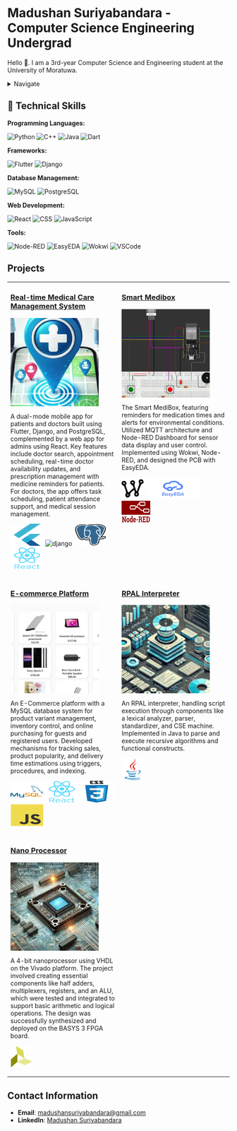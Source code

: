 # **Madushan Suriyabandara** - Computer Science Engineering Undergrad

Hello 👋. I am a 3rd-year Computer Science and Engineering student at the University of Moratuwa.

<details>
  <summary>Navigate</summary>
  
  1. [Technical Skills](#technical-skills)
  2. [Projects](#projects)
  3. [Contact Information](#contact-information)
</details>

## **🔧 Technical Skills**

**Programming Languages:**

![Python](https://img.shields.io/badge/Code-Python-informational?style=flat&logo=python&logoColor=white&color=6aa6f8)
![C++](https://img.shields.io/badge/Code-C%2B%2B-informational?style=flat&logo=c%2B%2B&logoColor=white&color=6aa6f8)
![Java](https://img.shields.io/badge/Code-Java-informational?style=flat&logo=java&logoColor=white&color=6aa6f8)
![Dart](https://img.shields.io/badge/Code-Dart-informational?style=flat&logo=dart&logoColor=white&color=6aa6f8)

**Frameworks:**

![Flutter](https://img.shields.io/badge/Framework-Flutter-informational?style=flat&logo=flutter&logoColor=white&color=6aa6f8)
![Django](https://img.shields.io/badge/Framework-Django-informational?style=flat&logo=django&logoColor=white&color=6aa6f8)

**Database Management:**

![MySQL](https://img.shields.io/badge/Database-MySQL-informational?style=flat&logo=mysql&logoColor=white&color=6aa6f8)
![PostgreSQL](https://img.shields.io/badge/Database-PostgreSQL-informational?style=flat&logo=postgresql&logoColor=white&color=6aa6f8)

**Web Development:**

![React](https://img.shields.io/badge/Framework-React-informational?style=flat&logo=react&logoColor=white&color=6aa6f8)
![CSS](https://img.shields.io/badge/Style-CSS-informational?style=flat&logo=css3&logoColor=white&color=6aa6f8)
![JavaScript](https://img.shields.io/badge/Framework-JavaScript-informational?style=flat&logo=javascript&logoColor=white&color=6aa6f8)

**Tools:**

![Node-RED](https://img.shields.io/badge/Tools-Node--RED-informational?style=flat&logo=node-red&logoColor=white&color=6aa6f8)
![EasyEDA](https://img.shields.io/badge/Tools-EasyEDA-informational?style=flat&logo=easyeda&logoColor=white&color=6aa6f8)
![Wokwi](https://img.shields.io/badge/Tools-Wokwi-informational?style=flat&logo=wokwi&logoColor=white&color=6aa6f8)
![VSCode](https://img.shields.io/badge/Tools-VSCode-informational?style=flat&logo=visual-studio-code&logoColor=white&color=6aa6f8)

## **Projects**

<table>
  <tr>
    <td width="50%" valign="top">
      <h3><a href="https://github.com/Madushansuriyabandara/Mediconnect">Real-time Medical Care Management System</a></h3>
      <div style="width: 200px; height: 200px; overflow: hidden; position: relative;">
        <img src="./images/Medi_Connect.jpg" style="position: absolute; top: 50%; left: 50%; width: 100%; height: 250px; object-fit: cover; transform: translate(-50%, -50%);" alt="example"/>
      </div>
      <p>A dual-mode mobile app for patients and doctors built using Flutter, Django, and PostgreSQL, complemented by a web app for admins using React. Key features include doctor search, appointment scheduling, real-time doctor availability updates, and prescription management with medicine reminders for patients. For doctors, the app offers task scheduling, patient attendance support, and medical session management.</p>
      <p align="left">
        <a href="https://flutter.dev/" target="_blank" rel="noreferrer" style="text-decoration: none; display: inline-block;">
          <img src="https://raw.githubusercontent.com/devicons/devicon/master/icons/flutter/flutter-original.svg" alt="flutter" width="75" height="50"/>
        </a>
        <a href="https://www.djangoproject.com/" target="_blank" rel="noreferrer" style="text-decoration: none; display: inline-block;">
          <img src="https://cdn.jsdelivr.net/gh/devicons/devicon@latest/icons/django/django-plain-wordmark.svg" alt="django" width="75" height="50"/>
        </a>
        <a href="https://www.postgresql.org/" target="_blank" rel="noreferrer" style="text-decoration: none; display: inline-block;">
          <img src="https://raw.githubusercontent.com/devicons/devicon/master/icons/postgresql/postgresql-original.svg" alt="postgresql" width="75" height="50"/>
        </a>
        <a href="https://reactjs.org/" target="_blank" rel="noreferrer" style="text-decoration: none; display: inline-block;">
          <img src="https://raw.githubusercontent.com/devicons/devicon/master/icons/react/react-original-wordmark.svg" alt="react" width="75" height="50"/>
        </a>
      </p>
    </td>
    <td width="50%" valign="top">
      <h3><a href="https://github.com/Madushansuriyabandara/Smart_Medibox">Smart Medibox</a></h3>
      <div style="width: 200px; height: 200px; overflow: hidden; position: relative;">
        <img src="./images/Medibox Circuit.png" style="position: absolute; top: 50%; left: 50%; width: 100%; height: 250px; object-fit: cover; transform: translate(-50%, -50%);" alt="example"/>
      </div>
      <p>The Smart MediBox, featuring reminders for medication times and alerts for environmental conditions. Utilized MQTT architecture and Node-RED Dashboard for sensor data display and user control. Implemented using Wokwi, Node-RED, and designed the PCB with EasyEDA.</p>
      <p align="left">
        <a href="https://wokwi.com/" target="_blank" rel="noreferrer" style="text-decoration: none; display: inline-block;">
          <img src="./images/wokwi.png" alt="flutter" width="50" height="50"/>
        </a>
        <a href="https://easyeda.com/" target="_blank" rel="noreferrer" style="text-decoration: none; display: inline-block;">
          <img src="./images/EasyEDA.png" alt="flutter" width="125" height="50"/>
        </a>
        <a href="https://nodered.org/" target="_blank" rel="noreferrer" style="text-decoration: none; display: inline-block;">
          <img src="./images/NodeRED.png" alt="flutter" width="65" height="50"/>
        </a>
      </p>
    </td>
  </tr>
  <tr>
    <td width="50%" valign="top">
      <h3><a href="https://github.com/Madushansuriyabandara/E-Commerce-Platform">E-commerce Platform</a></h3>
      <div style="width: 200px; height: 200px; overflow: hidden; position: relative;">
        <img src="./images/E-commerce.jpeg" style="position: absolute; top: 50%; left: 50%; width: 100%; height: 250px; object-fit: cover; transform: translate(-50%, -50%);" alt="example"/>
      </div>
      <p>An E-Commerce platform with a MySQL database system for product variant management, inventory control, and online purchasing for guests and registered users. Developed mechanisms for tracking sales, product popularity, and delivery time estimations using triggers, procedures, and indexing.</p>
      <p align="left">
        <a href="https://www.mysql.com/" target="_blank" rel="noreferrer" style="text-decoration: none; display: inline-block;">
          <img src="https://raw.githubusercontent.com/devicons/devicon/master/icons/mysql/mysql-original-wordmark.svg" alt="mysql" width="75" height="50"/>
        </a>
        <a href="https://reactjs.org/" target="_blank" rel="noreferrer" style="text-decoration: none; display: inline-block;">
          <img src="https://raw.githubusercontent.com/devicons/devicon/master/icons/react/react-original-wordmark.svg" alt="react" width="75" height="50"/>
        </a>
        <a href="https://www.w3schools.com/css/" target="_blank" rel="noreferrer" style="text-decoration: none; display: inline-block;">
          <img src="https://raw.githubusercontent.com/devicons/devicon/master/icons/css3/css3-original-wordmark.svg" alt="css" width="75" height="50"/>
        </a>
        <a href="https://developer.mozilla.org/en-US/docs/Web/JavaScript" target="_blank" rel="noreferrer" style="text-decoration: none; display: inline-block;">
          <img src="https://raw.githubusercontent.com/devicons/devicon/master/icons/javascript/javascript-original.svg" alt="javascript" width="75" height="50"/>
        </a>
      </p>
    </td>
    <td width="50%" valign="top">
      <h3><a href="https://github.com/Madushansuriyabandara/RPAL_Interpreter">RPAL Interpreter</a></h3>
      <div style="width: 200px; height: 200px; overflow: hidden; position: relative;">
        <img src="./images/RPAL.png" style="position: absolute; top: 50%; left: 50%; width: 100%; height: 250px; object-fit: cover; transform: translate(-50%, -50%);" alt="example"/>
      </div>
      <p>An RPAL interpreter, handling script execution through components like a lexical analyzer, parser, standardizer, and CSE machine. Implemented in Java to parse and execute recursive algorithms and functional constructs.</p>
      <p align="left">
        <a href="https://www.java.com/" target="_blank" rel="noreferrer" style="text-decoration: none; display: inline-block;">
          <img src="https://raw.githubusercontent.com/devicons/devicon/master/icons/java/java-original.svg" alt="java" width="50" height="50"/>
        </a>
      </p>
    </td>
  </tr>
  <tr>
    <td width="50%" valign="top">
      <h3><a href="https://github.com/Madushansuriyabandara/Nano-Processor">Nano Processor</a></h3>
      <div style="width: 200px; height: 200px; overflow: hidden; position: relative;">
        <img src="./images/Nano_Processor.png" style="position: absolute; top: 50%; left: 50%; width: 100%; height: 250px; object-fit: cover; transform: translate(-50%, -50%);" alt="example"/>
      </div>
      <p>A 4-bit nanoprocessor using VHDL on the Vivado platform. The project involved creating essential components like half adders, multiplexers, registers, and an ALU, which were tested and integrated to support basic arithmetic and logical operations. The design was successfully synthesized and deployed on the BASYS 3 FPGA board.</p>
      <p align="left">
        <a href="https://www.xilinx.com/support/download.html" target="_blank" rel="noreferrer" style="text-decoration: none; display: inline-block;">
          <img src="./images/vivado.png" alt="flutter" width="50" height="50"/>
        </a>
      </p>
    </td>
  </tr>
</table>

## **Contact Information**

- **Email**: [madushansuriyabandara@gmail.com](mailto:madushansuriyabandara@gmail.com)
- **LinkedIn**: [Madushan Suriyabandara](https://www.linkedin.com/in/madushan-suriyabandara-75b322243/)
